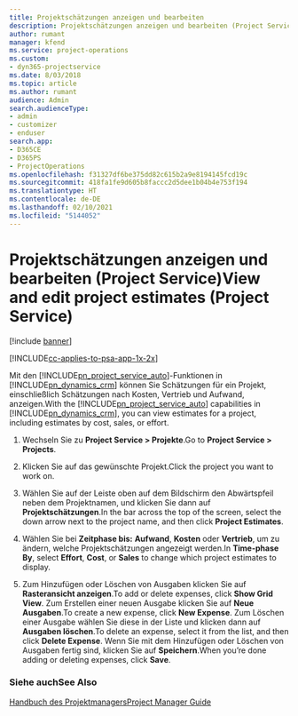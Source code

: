 ```yaml
---
title: Projektschätzungen anzeigen und bearbeiten
description: Projektschätzungen anzeigen und bearbeiten (Project Service)
author: rumant
manager: kfend
ms.service: project-operations
ms.custom:
- dyn365-projectservice
ms.date: 8/03/2018
ms.topic: article
ms.author: rumant
audience: Admin
search.audienceType:
- admin
- customizer
- enduser
search.app:
- D365CE
- D365PS
- ProjectOperations
ms.openlocfilehash: f31327df6be375dd82c615b2a9e8194145fcd19c
ms.sourcegitcommit: 418fa1fe9d605b8faccc2d5dee1b04b4e753f194
ms.translationtype: HT
ms.contentlocale: de-DE
ms.lasthandoff: 02/10/2021
ms.locfileid: "5144052"
---
```

# <a name="view-and-edit-project-estimates-project-service"></a><span data-ttu-id="53b67-103">Projektschätzungen anzeigen und bearbeiten (Project Service)</span><span class="sxs-lookup"><span data-stu-id="53b67-103">View and edit project estimates (Project Service)</span></span>

[!include [banner](../includes/psa-now-project-operations.md)]

[!INCLUDE[cc-applies-to-psa-app-1x-2x](../includes/cc-applies-to-psa-app-1x-2x.md)]

<span data-ttu-id="53b67-104">Mit den [!INCLUDE[pn_project_service_auto](../includes/pn-project-service-auto.md)]-Funktionen in [!INCLUDE[pn_dynamics_crm](../includes/pn-dynamics-crm.md)] können Sie Schätzungen für ein Projekt, einschließlich Schätzungen nach Kosten, Vertrieb und Aufwand, anzeigen.</span><span class="sxs-lookup"><span data-stu-id="53b67-104">With the [!INCLUDE[pn_project_service_auto](../includes/pn-project-service-auto.md)] capabilities in [!INCLUDE[pn_dynamics_crm](../includes/pn-dynamics-crm.md)], you can view estimates for a project, including estimates by cost, sales, or effort.</span></span>  
  
1.  <span data-ttu-id="53b67-105">Wechseln Sie zu **Project Service > Projekte**.</span><span class="sxs-lookup"><span data-stu-id="53b67-105">Go to **Project Service > Projects**.</span></span>  
  
2.  <span data-ttu-id="53b67-106">Klicken Sie auf das gewünschte Projekt.</span><span class="sxs-lookup"><span data-stu-id="53b67-106">Click the project you want to work on.</span></span>  
  
3.  <span data-ttu-id="53b67-107">Wählen Sie auf der Leiste oben auf dem Bildschirm den Abwärtspfeil neben dem Projektnamen, und klicken Sie dann auf **Projektschätzungen**.</span><span class="sxs-lookup"><span data-stu-id="53b67-107">In the bar across the top of the screen, select the down arrow next to the project name, and then click **Project Estimates**.</span></span>  
  
4.  <span data-ttu-id="53b67-108">Wählen Sie bei **Zeitphase bis:** **Aufwand**, **Kosten** oder **Vertrieb**, um zu ändern, welche Projektschätzungen angezeigt werden.</span><span class="sxs-lookup"><span data-stu-id="53b67-108">In **Time-phase By**, select **Effort**, **Cost**, or **Sales** to change which project estimates to display.</span></span>  
  
5.  <span data-ttu-id="53b67-109">Zum Hinzufügen oder Löschen von Ausgaben klicken Sie auf **Rasteransicht anzeigen**.</span><span class="sxs-lookup"><span data-stu-id="53b67-109">To add or delete expenses, click **Show Grid View**.</span></span> <span data-ttu-id="53b67-110">Zum Erstellen einer neuen Ausgabe klicken Sie auf **Neue Ausgaben**.</span><span class="sxs-lookup"><span data-stu-id="53b67-110">To create a new expense, click **New Expense**.</span></span> <span data-ttu-id="53b67-111">Zum Löschen einer Ausgabe wählen Sie diese in der Liste und klicken dann auf **Ausgaben löschen**.</span><span class="sxs-lookup"><span data-stu-id="53b67-111">To delete an expense, select it from the list, and then click **Delete Expense**.</span></span> <span data-ttu-id="53b67-112">Wenn Sie mit dem Hinzufügen oder Löschen von Ausgaben fertig sind, klicken Sie auf **Speichern**.</span><span class="sxs-lookup"><span data-stu-id="53b67-112">When you’re done adding or deleting expenses, click **Save**.</span></span>  
  
### <a name="see-also"></a><span data-ttu-id="53b67-113">Siehe auch</span><span class="sxs-lookup"><span data-stu-id="53b67-113">See Also</span></span>  
 [<span data-ttu-id="53b67-114">Handbuch des Projektmanagers</span><span class="sxs-lookup"><span data-stu-id="53b67-114">Project Manager Guide</span></span>](../psa/project-manager-guide.md)
